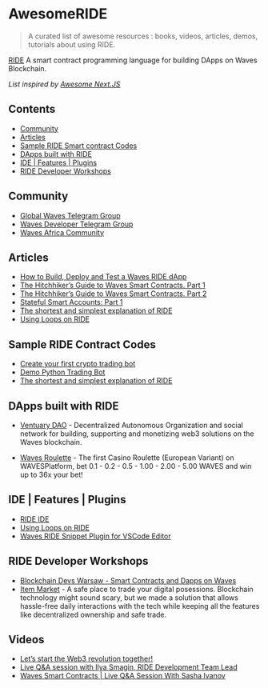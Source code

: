 # AwesomeRIDE
> A curated list of awesome resources : books, videos, articles, demos, tutorials about using RIDE.

[RIDE](https://wavesplatform.com/technology/ride) A smart contract programming language for building DApps on Waves Blockchain.

*List inspired by [Awesome Next.JS](https://github.com/unicodeveloper/awesome-nextjs)*

## Contents
- [Community](#community)
- [Articles](#articles)
- [Sample RIDE Smart contract Codes](#samples)
- [DApps built with RIDE](#dapps)
- [IDE | Features | Plugins](#ide)
- [RIDE Developer Workshops](#workshops)

## Community
* [Global Waves Telegram Group](https://t.me/wavescommunity)
* [Waves Developer Telegram Group](https://t.me/waves_ride_dapps_dev)
* [Waves Africa Community](https://t.me/wavesafrica)


## Articles
* [How to Build, Deploy and Test a Waves RIDE dApp](https://blog.wavesplatform.com/how-to-build-deploy-and-test-a-waves-ride-dapp-785311f58c2)
* [The Hitchhiker’s Guide to Waves Smart Contracts. Part 1](https://blog.wavesplatform.com/the-hitchhikers-guide-to-waves-smart-contracts-part-1-b80aa47a745a)
* [The Hitchhiker’s Guide to Waves Smart Contracts. Part 2](https://blog.wavesplatform.com/the-hitchhikers-guide-to-waves-smart-contracts-part-2-44621fd5a007)
* [Stateful Smart Accounts: Part 1](https://blog.wavesplatform.com/stateful-smart-accounts-part-1-315731d8c06)
* [The shortest and simplest explanation of RIDE](https://github.com/KardanovIR/ride-introduction)
* [Using Loops on RIDE](https://medium.com/@ilya.smagin/solution-for-loops-for-foreach-in-ride-7b5f41dc76dd)

## Sample RIDE Contract Codes
* [Create your first crypto trading bot](https://medium.com/@ikardanov/create-your-first-crypto-trading-bot-390e3f9037e1)
* [Demo Python Trading Bot](https://github.com/wavesplatform/demo-python-trading-bot)
* [The shortest and simplest explanation of RIDE](https://github.com/KardanovIR/ride-introduction)

## DApps built with RIDE
* [Ventuary DAO](https://beta.ventuary.space) - Decentralized Autonomous Organization and social network for building, supporting and monetizing web3 solutions on the Waves blockchain.

* [Waves Roulette](https://waves-roulette.com/) - The first Casino Roulette (European Variant) on WAVESPlatform, bet 0.1 - 0.2 - 0.5 - 1.00 - 2.00 - 5.00 WAVES and win up to 36x your bet!

## IDE | Features | Plugins
* [RIDE IDE](https://ide.wavesplatform.com)
* [Using Loops on RIDE](https://medium.com/@ilya.smagin/solution-for-loops-for-foreach-in-ride-7b5f41dc76dd)
* [Waves RIDE Snippet Plugin for VSCode Editor](https://marketplace.visualstudio.com/items?itemName=wavesafrica.waves-ride-snippets)

## RIDE Developer Workshops
* [Blockchain Devs Warsaw - Smart Contracts and Dapps on Waves](https://www.meetup.com/Blockchain-Devs-Warsaw/events/265478112/)
* [Item Market](https://item.market/) - A safe place to trade your digital posessions. Blockchain technology might sound scary, but we made a solution that allows hassle-free daily interactions with the tech while keeping all the features like decentralized ownership and safe trade.


## Videos
* [Let’s start the Web3 revolution together!](https://youtu.be/GhwQ_Un8M1E)
* [Live Q&A session with Ilya Smagin, RIDE Development Team Lead](https://www.youtube.com/watch?v=k7gK7FgUFiU)
* [Waves Smart Contracts | Live Q&A Session With Sasha Ivanov](https://youtu.be/jJEKQiVKsSo)



